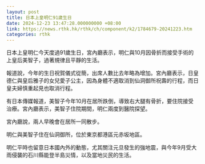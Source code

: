```yaml
---
layout: post
title: 日本上皇明仁91歲生日
date: 2024-12-23 13:47:28.000000000 +08:00
link: https://news.rthk.hk/rthk/ch/component/k2/1784679-20241223.htm
categories: rthk
---
```


日本上皇明仁今天度過91歲生日，宮內廳表示，明仁與10月因骨折而接受手術的上皇后美智子，過著規律且平靜的生活。

報道說，今年的生日祝賀儀式從簡，出席人數比去年略為增加。宮內廳表示，日皇德仁與皇后雅子的女兒愛子公主，因為身體不適取消到仙洞御所祝壽的行程，而日皇夫婦慎重起見也取消行程。

有日本傳媒報道，美智子今年10月在居所跌倒，導致右大腿有骨折，要住院接受治療。宮內廳表示，美智子住院期間，明仁兩度到醫院探望。

宮內廳說，兩人早晚會在居所一同散步。

明仁與美智子住在仙洞御所，位於東京都港區元赤坂地區。

明仁平時也留意日本國內外的動態，尤其關注元旦發生的強地震，與今年9月受大雨侵襲的石川縣能登半島災情，以及當地災民的生活。
